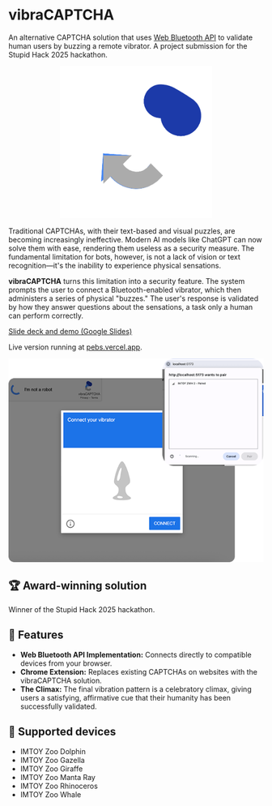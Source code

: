 # vibraCAPTCHA

An alternative CAPTCHA solution that uses [Web Bluetooth API](https://developer.mozilla.org/en-US/docs/Web/API/Web_Bluetooth_API) to validate human users by buzzing a remote vibrator. A project submission for the Stupid Hack 2025 hackathon.

<div align="center">
<img src="src/assets/logo-animated.gif" height="300" width="300">
</div>

Traditional CAPTCHAs, with their text-based and visual puzzles, are becoming increasingly ineffective. Modern AI models like ChatGPT can now solve them with ease, rendering them useless as a security measure. The fundamental limitation for bots, however, is not a lack of vision or text recognition—it's the inability to experience physical sensations.

**vibraCAPTCHA** turns this limitation into a security feature. The system prompts the user to connect a Bluetooth-enabled vibrator, which then administers a series of physical "buzzes." The user's response is validated by how they answer questions about the sensations, a task only a human can perform correctly.

[Slide deck and demo (Google Slides)](https://docs.google.com/presentation/d/18wesOPSlhzWRBn56gyQ_SxO8Y_GMv2EtYghF1h4MKME/edit?usp=sharing)

Live version running at [pebs.vercel.app](https://pebs.vercel.app). 

<div align="center">
<img src="public/screenshot.png">
</div>

## 🏆 Award-winning solution
Winner of the Stupid Hack 2025 hackathon.

## 🦓 Features
- **Web Bluetooth API Implementation:** Connects directly to compatible devices from your browser.
- **Chrome Extension:** Replaces existing CAPTCHAs on websites with the vibraCAPTCHA solution.
- **The Climax:** The final vibration pattern is a celebratory climax, giving users a satisfying, affirmative cue that their humanity has been successfully validated.

## 🦒 Supported devices

- IMTOY Zoo Dolphin
- IMTOY Zoo Gazella
- IMTOY Zoo Giraffe
- IMTOY Zoo Manta Ray
- IMTOY Zoo Rhinoceros
- IMTOY Zoo Whale

